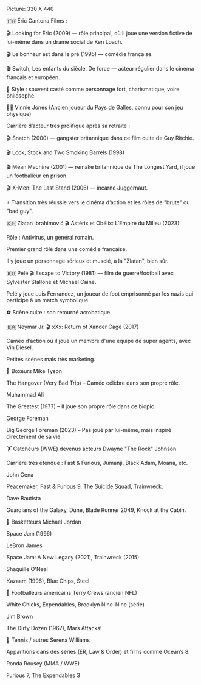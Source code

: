 Picture: 330 X 440

🇫🇷 Éric Cantona
Films :

🎬 Looking for Eric (2009) — rôle principal, où il joue une version fictive de lui-même dans un drame social de Ken Loach.

🎬 Le bonheur est dans le pré (1995) — comédie française.

🎬 Switch, Les enfants du siècle, De force — acteur régulier dans le cinéma français et européen.

🧔 Style : souvent casté comme personnage fort, charismatique, voire philosophe.

🏴‍☠️ Vinnie Jones
(Ancien joueur du Pays de Galles, connu pour son jeu physique)

Carrière d’acteur très prolifique après sa retraite :

🎬 Snatch (2000) — gangster britannique dans ce film culte de Guy Ritchie.

🎬 Lock, Stock and Two Smoking Barrels (1998)

🎬 Mean Machine (2001) — remake britannique de The Longest Yard, il joue un footballeur en prison.

🎬 X-Men: The Last Stand (2006) — incarne Juggernaut.

⚡ Transition très réussie vers le cinéma d’action et les rôles de "brute" ou "bad guy".

🇸🇪 Zlatan Ibrahimović
🎬 Astérix et Obélix: L’Empire du Milieu (2023)

Rôle : Antivirus, un général romain.

Premier grand rôle dans une comédie française.

Il y joue un personnage sérieux et musclé, à la "Zlatan", bien sûr.

🇧🇷 Pelé
🎬 Escape to Victory (1981) — film de guerre/football avec Sylvester Stallone et Michael Caine.

Pelé y joue Luis Fernandez, un joueur de foot emprisonné par les nazis qui participe à un match symbolique.

⚽ Scène culte : son retourné acrobatique.

🇧🇷 Neymar Jr.
🎬 xXx: Return of Xander Cage (2017)

Caméo d’action où il joue un membre d'une équipe de super agents, avec Vin Diesel.

Petites scènes mais très marketing.


🥊 Boxeurs
Mike Tyson

The Hangover (Very Bad Trip) – Caméo célèbre dans son propre rôle.

Muhammad Ali

The Greatest (1977) – Il joue son propre rôle dans ce biopic.

George Foreman

Big George Foreman (2023) – Pas joué par lui-même, mais inspiré directement de sa vie.

🏋️ Catcheurs (WWE) devenus acteurs
Dwayne "The Rock" Johnson

Carrière très étendue : Fast & Furious, Jumanji, Black Adam, Moana, etc.

John Cena

Peacemaker, Fast & Furious 9, The Suicide Squad, Trainwreck.

Dave Bautista

Guardians of the Galaxy, Dune, Blade Runner 2049, Knock at the Cabin.

🏀 Basketteurs
Michael Jordan

Space Jam (1996)

LeBron James

Space Jam: A New Legacy (2021), Trainwreck (2015)

Shaquille O'Neal

Kazaam (1996), Blue Chips, Steel

🏈 Footballeurs américains
Terry Crews (ancien NFL)

White Chicks, Expendables, Brooklyn Nine-Nine (série)

Jim Brown

The Dirty Dozen (1967), Mars Attacks!


🎾 Tennis / autres
Serena Williams

Apparitions dans des séries (ER, Law & Order) et films comme Ocean’s 8.

Ronda Rousey (MMA / WWE)

Furious 7, The Expendables 3